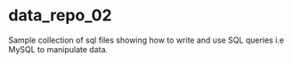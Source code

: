 # data_repo_02
Sample collection of sql files showing how to write and use SQL queries i.e MySQL to manipulate data. 
